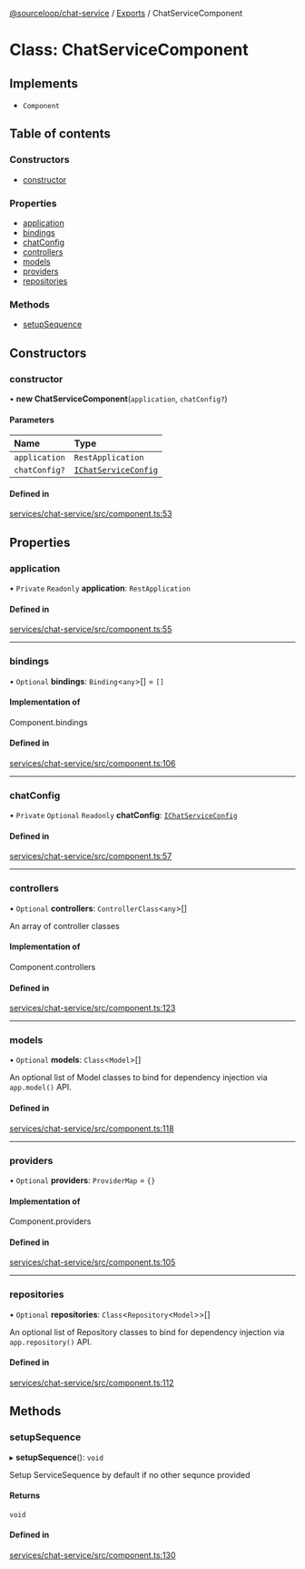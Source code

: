 [@sourceloop/chat-service](../README.md) / [Exports](../modules.md) / ChatServiceComponent

# Class: ChatServiceComponent

## Implements

- `Component`

## Table of contents

### Constructors

- [constructor](ChatServiceComponent.md#constructor)

### Properties

- [application](ChatServiceComponent.md#application)
- [bindings](ChatServiceComponent.md#bindings)
- [chatConfig](ChatServiceComponent.md#chatconfig)
- [controllers](ChatServiceComponent.md#controllers)
- [models](ChatServiceComponent.md#models)
- [providers](ChatServiceComponent.md#providers)
- [repositories](ChatServiceComponent.md#repositories)

### Methods

- [setupSequence](ChatServiceComponent.md#setupsequence)

## Constructors

### constructor

• **new ChatServiceComponent**(`application`, `chatConfig?`)

#### Parameters

| Name | Type |
| :------ | :------ |
| `application` | `RestApplication` |
| `chatConfig?` | [`IChatServiceConfig`](../interfaces/IChatServiceConfig.md) |

#### Defined in

[services/chat-service/src/component.ts:53](https://github.com/sourcefuse/loopback4-microservice-catalog/blob/089fc2dc0/services/chat-service/src/component.ts#L53)

## Properties

### application

• `Private` `Readonly` **application**: `RestApplication`

#### Defined in

[services/chat-service/src/component.ts:55](https://github.com/sourcefuse/loopback4-microservice-catalog/blob/089fc2dc0/services/chat-service/src/component.ts#L55)

___

### bindings

• `Optional` **bindings**: `Binding`<`any`\>[] = `[]`

#### Implementation of

Component.bindings

#### Defined in

[services/chat-service/src/component.ts:106](https://github.com/sourcefuse/loopback4-microservice-catalog/blob/089fc2dc0/services/chat-service/src/component.ts#L106)

___

### chatConfig

• `Private` `Optional` `Readonly` **chatConfig**: [`IChatServiceConfig`](../interfaces/IChatServiceConfig.md)

#### Defined in

[services/chat-service/src/component.ts:57](https://github.com/sourcefuse/loopback4-microservice-catalog/blob/089fc2dc0/services/chat-service/src/component.ts#L57)

___

### controllers

• `Optional` **controllers**: `ControllerClass`<`any`\>[]

An array of controller classes

#### Implementation of

Component.controllers

#### Defined in

[services/chat-service/src/component.ts:123](https://github.com/sourcefuse/loopback4-microservice-catalog/blob/089fc2dc0/services/chat-service/src/component.ts#L123)

___

### models

• `Optional` **models**: `Class`<`Model`\>[]

An optional list of Model classes to bind for dependency injection
via `app.model()` API.

#### Defined in

[services/chat-service/src/component.ts:118](https://github.com/sourcefuse/loopback4-microservice-catalog/blob/089fc2dc0/services/chat-service/src/component.ts#L118)

___

### providers

• `Optional` **providers**: `ProviderMap` = `{}`

#### Implementation of

Component.providers

#### Defined in

[services/chat-service/src/component.ts:105](https://github.com/sourcefuse/loopback4-microservice-catalog/blob/089fc2dc0/services/chat-service/src/component.ts#L105)

___

### repositories

• `Optional` **repositories**: `Class`<`Repository`<`Model`\>\>[]

An optional list of Repository classes to bind for dependency injection
via `app.repository()` API.

#### Defined in

[services/chat-service/src/component.ts:112](https://github.com/sourcefuse/loopback4-microservice-catalog/blob/089fc2dc0/services/chat-service/src/component.ts#L112)

## Methods

### setupSequence

▸ **setupSequence**(): `void`

Setup ServiceSequence by default if no other sequnce provided

#### Returns

`void`

#### Defined in

[services/chat-service/src/component.ts:130](https://github.com/sourcefuse/loopback4-microservice-catalog/blob/089fc2dc0/services/chat-service/src/component.ts#L130)

